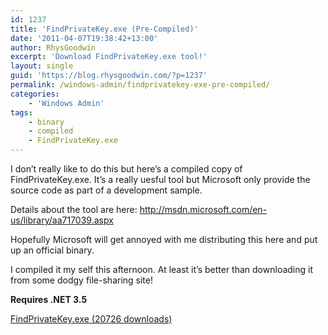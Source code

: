 ```yaml
---
id: 1237
title: 'FindPrivateKey.exe (Pre-Compiled)'
date: '2011-04-07T19:38:42+13:00'
author: RhysGoodwin
excerpt: 'Download FindPrivateKey.exe tool!'
layout: single
guid: 'https://blog.rhysgoodwin.com/?p=1237'
permalink: /windows-admin/findprivatekey-exe-pre-compiled/
categories:
    - 'Windows Admin'
tags:
    - binary
    - compiled
    - FindPrivateKey.exe
---
```


I don’t really like to do this but here’s a compiled copy of FindPrivateKey.exe. It’s a really uesful tool but Microsoft only provide the source code as part of a development sample.

Details about the tool are here: <http://msdn.microsoft.com/en-us/library/aa717039.aspx>

Hopefully Microsoft will get annoyed with me distributing this here and put up an official binary.

I compiled it my self this afternoon. At least it’s better than downloading it from some dodgy file-sharing site!

**Requires .NET 3.5**

[ FindPrivateKey.exe (20726 downloads) ](https://blog.rhysgoodwin.com/download/2461/ "Version 0.0.0.0")